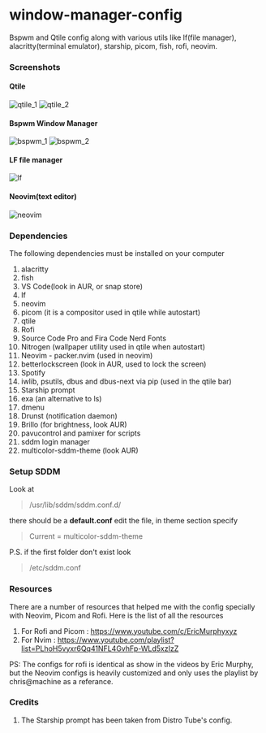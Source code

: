 # window-manager-config
Bspwm and Qtile config along with various utils like lf(file manager), alacritty(terminal emulator), starship, picom, fish, rofi, neovim.


### Screenshots

#### Qtile
![qtile_1](https://user-images.githubusercontent.com/99042379/214271273-9d1f4cc5-9c9e-4ca6-bf83-6c990fef5422.png)
![qtile_2](https://user-images.githubusercontent.com/99042379/214569350-1aeec7d3-64e7-475d-98bf-49e08cdf4f8a.png)

#### Bspwm Window Manager
![bspwm_1](https://user-images.githubusercontent.com/99042379/214271390-4dfdc9cf-9332-4b80-8be1-39ce165d726e.png)
![bspwm_2](https://user-images.githubusercontent.com/99042379/214271437-54eb39fb-7dc9-460f-8784-f9a85a881b01.png)

#### LF file manager
![lf](https://user-images.githubusercontent.com/99042379/214271464-965e5464-3d1b-481c-a7ed-c9002c2cf7fc.png)

#### Neovim(text editor)
![neovim](https://user-images.githubusercontent.com/99042379/214271588-fbf93aef-4c54-4af8-b5f2-32e4bc72c6df.png)


### Dependencies
The following dependencies must be installed on your computer
1. alacritty
2. fish
3. VS Code(look in AUR, or snap store) 
4. lf
5. neovim
6. picom (it is a compositor used in qtile while autostart)
7. qtile
8. Rofi
9. Source Code Pro and Fira Code Nerd Fonts
10. Nitrogen (wallpaper utility used in qtile when autostart)
11. Neovim - packer.nvim (used in neovim)
12. betterlockscreen (look in AUR, used to lock the screen)
13. Spotify 
14. iwlib, psutils, dbus and dbus-next via pip (used in the qtile bar)
15. Starship prompt
16. exa (an alternative to ls)
17. dmenu
18. Drunst (notification daemon)
19. Brillo (for brightness, look AUR)
20. pavucontrol and pamixer for scripts
21. sddm login manager
22. multicolor-sddm-theme (look AUR)


### Setup SDDM
Look at
> /usr/lib/sddm/sddm.conf.d/

there should be a **default.conf** edit the file, in theme section specify

> Current = multicolor-sddm-theme

P.S. if the first folder don't exist look 

> /etc/sddm.conf


### Resources
There are a number of resources that helped me with the config specially with Neovim, Picom and Rofi. Here is the list of all the resources 
1. For Rofi and Picom : https://www.youtube.com/c/EricMurphyxyz
2. For Nvim : https://www.youtube.com/playlist?list=PLhoH5vyxr6Qq41NFL4GvhFp-WLd5xzIzZ

PS: The configs for rofi is identical as show in the videos by Eric Murphy, but the Neovim configs is heavily customized and only uses the playlist by chris@machine as a referance.


### Credits
1. The Starship prompt has been taken from Distro Tube's config.
